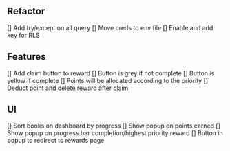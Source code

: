 ## Refactor
[] Add try/except on all query
[] Move creds to env file
[] Enable and add key for RLS

## Features
[] Add claim button to reward
    [] Button is grey if not complete
    [] Button is yellow if complete
    [] Points will be allocated according to the priority
    [] Deduct point and delete reward after claim

## UI
[] Sort books on dashboard by progress
[] Show popup on points earned
[] Show popup on progress bar completion/highest priority reward
    [] Button in popup to redirect to rewards page
